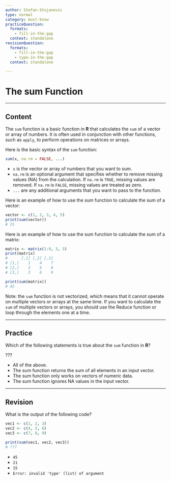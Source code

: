 ```yaml
---
author: Stefan-Stojanovic
type: normal
category: must-know
practiceQuestion:
  formats:
    - fill-in-the-gap
  context: standalone
revisionQuestion:
  formats:
    - fill-in-the-gap
    - type-in-the-gap
  context: standalone

---
```


# The sum Function

---

## Content

The `sum` function is a basic function in **R** that calculates the `sum` of a vector or array of numbers. It is often used in conjunction with other functions, such as `apply`, to perform operations on matrices or arrays.

Here is the basic syntax of the `sum` function:
```r
sum(x, na.rm = FALSE, ...)
```

- `x` is the vector or array of numbers that you want to sum.
- `na.rm` is an optional argument that specifies whether to remove missing values (NA) from the calculation. If `na.rm` is `TRUE`, missing values are removed. If `na.rm` is `FALSE`, missing values are treated as zero.
- `...` are any additional arguments that you want to pass to the function.

Here is an example of how to use the sum function to calculate the sum of a vector:
```r
vector <- c(1, 2, 3, 4, 5)
print(sum(vector))
# 15
```

Here is an example of how to use the sum function to calculate the sum of a matrix:
```r
matrix <- matrix(1:9, 3, 3)
print(matrix)
#      [,1] [,2] [,3]
# [1,]    1    4    7
# [2,]    2    5    8
# [3,]    3    6    9

print(sum(matrix))
# 45
```

Note: the `sum` function is not vectorized, which means that it cannot operate on multiple vectors or arrays at the same time. If you want to calculate the `sum` of multiple vectors or arrays, you should use the Reduce function or loop through the elements one at a time.


---
## Practice

Which of the following statements is true about the `sum` function in **R**?

???

- All of the above.
- The sum function returns the sum of all elements in an input vector.
- The sum function only works on vectors of numeric data.
- The sum function ignores NA values in the input vector.

---
## Revision

What is the output of the following code?
```r
vec1 <- c(1, 2, 3)
vec2 <- c(4, 5, 6)
vec3 <- c(7, 8, 9)

print(sum(vec1, vec2, vec3))
# ???
```

- `45`
- `21`
- `15`
- `Error: invalid 'type' (list) of argument`